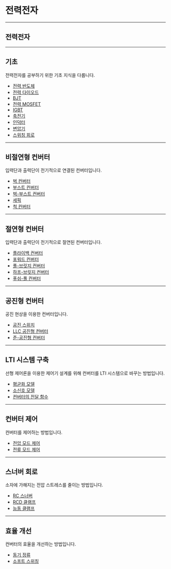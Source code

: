# 전력전자

---

## 전력전자

---

## 기초

전력전자를 공부하기 위한 기초 지식을 다룹니다.
- [전력 반도체]()
- [전력 다이오드]()
- [BJT]()
- [전력 MOSFET]()
- [IGBT]()
- [축전기]()
- [인덕터](../CircuitTheory/Inductor.md)
- [변압기]()
- [스위칭 회로](./SwitchingCircuit.md)

---

## 비절연형 컨버터

입력단과 출력단이 전기적으로 연결된 컨버터입니다.
- [벅 컨버터](./BuckConverter.md)
- [부스트 컨버터]()
- [벅-부스트 컨버터]()
- [세픽]()
- [척 컨버터]()

---

## 절연형 컨버터

입력단과 출력단이 전기적으로 절연된 컨버터입니다.
- [플라이백 컨버터]()
- [포워드 컨버터]()
- [풀-브릿지 컨버터]()
- [하프-브릿지 컨버터]()
- [푸쉬-풀 컨버터]()

---

## 공진형 컨버터

공진 현상을 이용한 컨버터입니다.
- [공진 스위치]()
- [LLC 공진형 컨버터]()
- [준-공진형 컨버터]()

---

## LTI 시스템 구축

선형 제어론을 이용한 제어기 설계를 위해 컨버터를 LTI 시스템으로 바꾸는 방법입니다.
- [평균화 모델]()
- [소신호 모델]()
- [컨버터의 전달 함수]()

---

## 컨버터 제어

컨버터를 제어하는 방법입니다.
- [전압 모드 제어]()
- [전류 모드 제어]()

---

## 스너버 회로

소자에 가해지는 전압 스트레스를 줄이는 방법입니다.
- [RC 스너버]()
- [RCD 클램프]()
- [능동 클램프]()

---

## 효율 개선

컨버터의 효율을 개선하는 방법입니다.
- [동기 정류]()
- [소프트 스위칭]()

